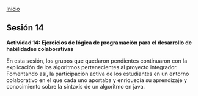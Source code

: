 <!-- No borrar o modificar -->
[Inicio](./index.md)

## Sesión 14 


**Actividad 14: Ejercicios de lógica de programación para el desarrollo de habilidades colaborativas**

En esta sesión, los grupos que quedaron pendientes continuaron con la explicación de los algoritmos pertenecientes al proyecto integrador. Fomentando así, la participación activa de los estudiantes en un entorno colaborativo en el que cada uno aportaba y enriquecia su aprendizaje y conocimiento sobre la sintaxis de un algoritmo en java. 



